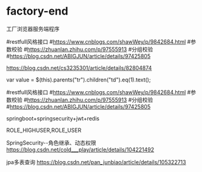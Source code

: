 # factory-end
工厂浏览器服务端程序

#restfull风格接口
#https://www.cnblogs.com/shawWey/p/9842684.html
#参数校验
#https://zhuanlan.zhihu.com/p/97555913
#分组校验
#https://blog.csdn.net/ABIGJUN/article/details/97425805

https://blog.csdn.net/cs3235301/article/details/82804874

var value = $(this).parents("tr").children("td").eq(1).text();


#restfull风格接口
#https://www.cnblogs.com/shawWey/p/9842684.html
#参数校验
#https://zhuanlan.zhihu.com/p/97555913
#分组校验
#https://blog.csdn.net/ABIGJUN/article/details/97425805

springboot+springsecurity+jwt+redis


ROLE_HIGHUSER,ROLE_USER

SpringSecurity--角色继承、动态权限
https://blog.csdn.net/cold___play/article/details/104221492


jpa多表查询
https://blog.csdn.net/pan_junbiao/article/details/105322713
